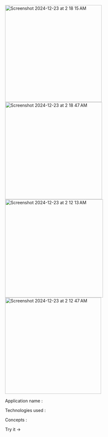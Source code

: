 <img width="316" alt="Screenshot 2024-12-23 at 2 18 15 AM" src="https://github.com/user-attachments/assets/32873ac6-ee51-4b46-a2d6-5f4ea9715419" />
<img width="317" alt="Screenshot 2024-12-23 at 2 18 47 AM" src="https://github.com/user-attachments/assets/960f4ccd-394d-4167-a2d6-4c3dc67b9d62" />
<img width="320" alt="Screenshot 2024-12-23 at 2 12 13 AM" src="https://github.com/user-attachments/assets/c254d3e8-af60-45cd-bbb6-efea049d08dc" />

<img width="314" alt="Screenshot 2024-12-23 at 2 12 47 AM" src="https://github.com/user-attachments/assets/d363fb3e-74e7-4ee4-9a3f-7a29d6c1b086" />

Application name : 

Technologies used :

Concepts : 

Try it ->
